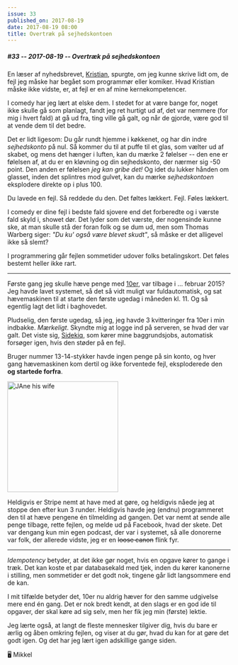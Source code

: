 ```yaml
---
issue: 33
published_on: 2017-08-19
date: 2017-08-19 08:00
title: Overtræk på sejhedskontoen
---
```


##### #33 -- 2017-08-19 -- Overtræk på sejhedskontoen

En læser af nyhedsbrevet, [Kristian][], spurgte, om jeg kunne skrive lidt om, de fejl jeg måske har begået som programmør eller komiker. Hvad Kristian måske ikke vidste, er, at fejl er en af mine kernekompetencer.

I comedy har jeg lært at elske dem. I stedet for at være bange for, noget ikke skulle gå som planlagt, fandt jeg ret hurtigt ud af, det var nemmere (for mig i hvert fald) at gå ud fra, ting ville gå galt, og når de gjorde, være god til at vende dem til det bedre.

Det er lidt ligesom: Du går rundt hjemme i køkkenet, og har din indre _sejhedskonto_ på nul. Så kommer du til at puffe til et glas, som vælter ud af skabet, og mens det hænger i luften, kan du mærke 2 følelser -- den ene er følelsen af, at du er en kløvning og din sejhedskonto, der nærmer sig -50 point. Den anden er følelsen _jeg kan gribe det!_ Og idet du lukker hånden om glasset, inden det splintres mod gulvet, kan du mærke _sejhedskontoen_ eksplodere direkte op i plus 100.

Du lavede en fejl. Så reddede du den. Det føltes lækkert. Fejl. Føles lækkert.

I comedy er dine fejl i bedste fald sjovere end det forberedte og i værste fald skyld i, showet dør. Det lyder som det værste, der nogensinde kunne ske, at man skulle stå der foran folk og se dum ud, men som Thomas Warberg siger: _"Du ku' også være blevet skudt"_, så måske er det alligevel ikke så slemt?

I programmering går fejlen sommetider udover folks betalingskort. Det føles bestemt heller ikke rart.

---

Første gang jeg skulle hæve penge med [10er][], var tilbage i &hellip; februar 2015? Jeg havde lavet systemet, så det så vidt muligt var fuldautomatisk, og sat hævemaskinen til at starte den første ugedag i måneden kl. 11. Og så egentlig lagt det lidt i baghovedet.

Pludselig, den første ugedag, så jeg, jeg havde 3 kvitteringer fra 10er i min indbakke. _Mærkeligt_. Skyndte mig at logge ind på serveren, se hvad der var galt. Det viste sig, [Sidekiq][], som kører mine baggrundsjobs, automatisk forsøger igen, hvis den støder på en fejl.

Bruger nummer 13-14-stykker havde ingen penge på sin konto, og hver gang hævemaskinen kom dertil og ikke forventede fejl, eksploderede den **og startede forfra**.

<img src="https://s3.brnbw.com/money-4-OM8BvmAJ24.gif" alt="JAne his wife" width="250" />

Heldigvis er Stripe nemt at have med at gøre, og heldigvis nåede jeg at stoppe den efter kun 3 runder. Heldigvis havde jeg (endnu) programmeret den til at hæve pengene én tilmelding ad gangen. Det var nemt at sende alle penge tilbage, rette fejlen, og melde ud på Facebook, hvad der skete. Det var dengang kun min egen podcast, der var i systemet, så alle donorerne var folk, der allerede vidste, jeg er en <del>loose canon</del> flink fyr.

---

_Idempotency_ betyder, at det ikke gør noget, hvis en opgave kører to gange i træk. Det kan koste et par databasekald med tjek, inden du kører kanonerne i stilling, men sommetider er det godt nok, tingene går lidt langsommere end de kan.

I mit tilfælde betyder det, 10er nu aldrig hæver for den samme udgivelse mere end én gang. Det er nok bredt kendt, at den slags er en god ide til opgaver, der skal køre ad sig selv, men her fik jeg min (første) lektie.

Jeg lærte også, at langt de fleste mennesker tilgiver dig, hvis du bare er ærlig og åben omkring fejlen, og viser at du gør, hvad du kan for at gøre det godt igen. Og det har jeg lært igen adskillige gange siden.

🖥 Mikkel

[kristian]: http://kristianjust.dk
[10er]: https://10er.dk
[sidekiq]: http://sidekiq.org
